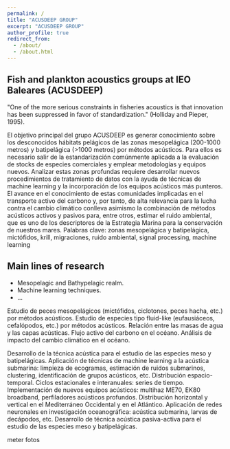 ```yaml
---
permalink: /
title: "ACUSDEEP GROUP"
excerpt: "ACUSDEEP GROUP"
author_profile: true
redirect_from: 
  - /about/
  - /about.html
---
```



## Fish and plankton acoustics groups at IEO Baleares (ACUSDEEP)

"One of the more serious constraints in fisheries acoustics is that innovation has been suppressed in favor of standardization." (Holliday and Pieper, 1995).

El objetivo principal del grupo ACUSDEEP es generar conocimiento sobre los desconocidos hábitats pelágicos de las zonas mesopelágica (200-1000 metros) y batipelágica (>1000 metros) por métodos acústicos. Para ellos es necesario salir de la estandarización comúnmente aplicada a la evaluación de stocks de especies comerciales y emplear metodologías y equipos nuevos. Analizar estas zonas profundas requiere desarrollar nuevos procedimientos de tratamiento de datos con la ayuda de técnicas de machine learning y la incorporación de los equipos acústicos más punteros. El avance en el conocimiento de estas comunidades implicadas en el transporte activo del carbono y, por tanto, de alta relevancia para la lucha contra el cambio climático conlleva asimismo la combinación de métodos acústicos activos y pasivos para, entre otros, estimar el ruido ambiental, que es uno de los descriptores de la Estrategia Marina para la conservación de nuestros mares.
Palabras clave: zonas mesopelágica y batipelágica, mictófidos, krill, migraciones, ruido ambiental, signal processing, machine learning

## Main lines of research

  * Mesopelagic and Bathypelagic realm.
  * Machine learning techniques.
  * ...

Estudio de peces mesopelágicos (mictófidos, ciclotones, peces hacha, etc.) por métodos acústicos.
Estudio de especies tipo fluid-like (eufausiáceos, cefalópodos, etc.) por métodos acústicos.
Relación entre las masas de agua y las capas acústicas.
Flujo activo del carbono en el océano.
Análisis de impacto del cambio climático en el océano.


Desarrollo de la técnica acústica para el estudio de las especies meso y batipelágicas.
Aplicación de técnicas de machine learning a la acústica submarina: limpieza de ecogramas, estimación de ruidos submarinos, clustering, identificación de grupos acústicos, etc.
Distribución espacio-temporal. Ciclos estacionales e interanuales: series de tiempo.
Implementación de nuevos equipos acústicos: multihaz ME70, EK80 broadband, perfiladores acústicos profundos.
Distribución horizontal y vertical en el Mediterráneo Occidental y en el Atlántico.
Aplicación de redes neuronales en investigación oceanográfica: acústica submarina, larvas de decápodos, etc.
Desarrollo de técnica acústica pasiva-activa para el estudio de las especies meso y batipelágicas.

meter fotos
